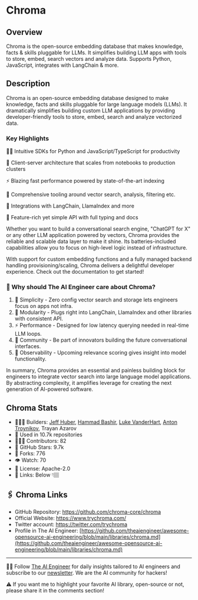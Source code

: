 # Chroma
## Overview
Chroma is the open-source embedding database that makes knowledge, facts & skills pluggable for LLMs. It simplifies building LLM apps with tools to store, embed, search vectors and analyze data. Supports Python, JavaScript, integrates with LangChain & more.

## Description

Chroma is an open-source embedding database designed to make knowledge, facts and skills pluggable for large language models (LLMs). It dramatically simplifies building custom LLM applications by providing developer-friendly tools to store, embed, search and analyze vectorized data.

### Key Highlights

 👩‍💻 Intuitive SDKs for Python and JavaScript/TypeScript for productivity

📡 Client-server architecture that scales from notebooks to production clusters

⚡ Blazing fast performance powered by state-of-the-art indexing

🔎 Comprehensive tooling around vector search, analysis, filtering etc.

🤝 Integrations with LangChain, LlamaIndex and more

🚀 Feature-rich yet simple API with full typing and docs

Whether you want to build a conversational search engine, "ChatGPT for X" or any other LLM application powered by vectors, Chroma provides the reliable and scalable data layer to make it shine. Its batteries-included capabilities allow you to focus on high-level logic instead of infrastructure.

With support for custom embedding functions and a fully managed backend handling provisioning/scaling, Chroma delivers a delightful developer experience. Check out the documentation to get started!

### 🤔 Why should The AI Engineer care about Chroma?
1. 📡 Simplicity - Zero config vector search and storage lets engineers focus on apps not infra.
2. 🔌 Modularity - Plugs right into LangChain, LlamaIndex and other libraries with consistent API.
3. ⚡ Performance - Designed for low latency querying needed in real-time LLM loops.
4. 👥 Community - Be part of innovators building the future conversational interfaces.
5. 🔬 Observability - Upcoming relevance scoring gives insight into model functionality.

In summary, Chroma provides an essential and painless building block for engineers to integrate vector search into large language model applications. By abstracting complexity, it amplifies leverage for creating the next generation of AI-powered software.

## Chroma Stats
* 👷🏽‍♀️ Builders: [Jeff Huber](https://www.linkedin.com/in/jeffchuber/), [Hammad Bashir](https://www.linkedin.com/in/hbashir/), [Luke VanderHart](https://www.linkedin.com/in/luke-vanderhart-270586170/), [Anton Troynikov](https://www.linkedin.com/in/antontroynikov/), Trayan Azarov
* 💾 Used in 10.7k repositories
* 👩🏽‍💻 Contributors: 82
* 💫 GitHub Stars: 9.7k
* 🍴 Forks: 776
* 👁️ Watch: 70
* 🪪 License: Apache-2.0
* 🔗 Links: Below 👇🏽

## 🖇️ Chroma Links
* GitHub Repository: https://github.com/chroma-core/chroma
* Official Website: https://www.trychroma.com/
* Twitter account: https://twitter.com/trychroma
* Profile in The AI Engineer: [https://github.com/theaiengineer/awesome-opensource-ai-engineering/blob/main/libraries/chroma.md](https://github.com/theaiengineer/awesome-opensource-ai-engineering/blob/main/libraries/chroma.md)

---
🧙🏽 Follow [The AI Engineer](https://www.linkedin.com/company/theaiengineer/) for daily insights tailored to AI engineers and subscribe to our [newsletter](http://theaiengineerco.substack.com). We are the AI community for hackers!

⚠️ If you want me to highlight your favorite AI library, open-source or not, please share it in the comments section!
